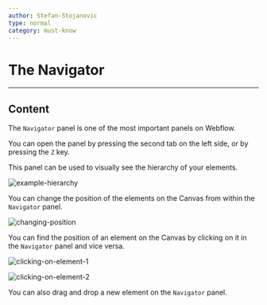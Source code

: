 ```yaml
---
author: Stefan-Stojanovic
type: normal
category: must-know
---
```


# The Navigator


---

## Content

The `Navigator` panel is one of the most important panels on Webflow.

You can open the panel by pressing the second tab on the left side, or by pressing the `Z` key. 

This panel can be used to visually see the hierarchy of your elements.

![example-hierarchy](https://img.enkipro.com/a64eaf5195e98bb9a52128a9d5491031.png)

You can change the position of the elements on the Canvas from within the `Navigator` panel.

![changing-position](https://img.enkipro.com/b1f3afe0581f684051f6aadca1c65228.gif)

You can find the position of an element on the Canvas by clicking on it in the `Navigator` panel and vice versa.

![clicking-on-element-1](https://img.enkipro.com/87a887233fc5a6231b00796cdbc7beb7.gif)

![clicking-on-element-2](https://img.enkipro.com/843f404051a6c0280ab9ff098ca06158.gif)

You can also drag and drop a new element on the `Navigator` panel.
 
